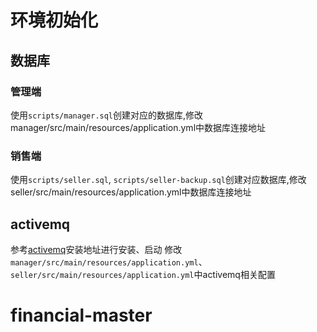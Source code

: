 # 环境初始化

## 数据库
### 管理端
使用`scripts/manager.sql`创建对应的数据库,修改manager/src/main/resources/application.yml中数据库连接地址

### 销售端
使用`scripts/seller.sql`, `scripts/seller-backup.sql`创建对应数据库,修改seller/src/main/resources/application.yml中数据库连接地址

## activemq
参考[activemq](http://activemq.apache.org/version-5-getting-started.html#Version5GettingStarted-InstallationProcedureforUnix)安装地址进行安装、启动
修改`manager/src/main/resources/application.yml`、`seller/src/main/resources/application.yml`中activemq相关配置
# financial-master
